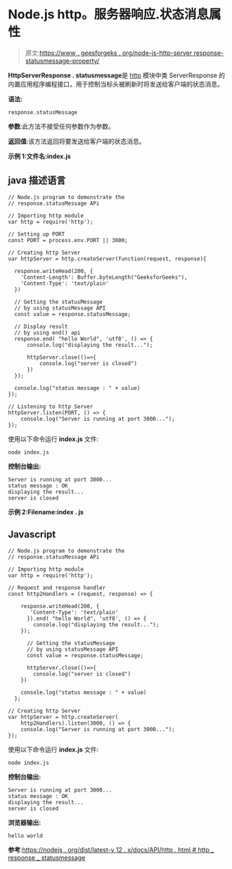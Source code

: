 # Node.js http。服务器响应.状态消息属性

> 原文:[https://www . geesforgeks . org/node-js-http-server response-statusmessage-property/](https://www.geeksforgeeks.org/node-js-http-serverresponse-statusmessage-property/)

**HttpServerResponse . statusmessage**是 [http](https://www.geeksforgeeks.org/node-js-http-module/#:~:text=The%20HTTP%20module%20creates%20an,with%20the%20help%20of%20http.) 模块中类 ServerResponse 的内置应用程序编程接口，用于控制当标头被刷新时将发送给客户端的状态消息。

**语法:**

```
response.statusMessage
```

**参数**:此方法不接受任何参数作为参数。

**返回值**:该方法返回将要发送给客户端的状态消息。

**示例 1:文件名:index.js**

## java 描述语言

```
// Node.js program to demonstrate the  
// response.statusMessage APi

// Importing http module 
var http = require('http'); 

// Setting up PORT 
const PORT = process.env.PORT || 3000; 

// Creating http Server 
var httpServer = http.createServer(function(request, response){ 

  response.writeHead(200, {
    'Content-Length': Buffer.byteLength("GeeksforGeeks"),
    'Content-Type': 'text/plain'
  })

  // Getting the statusMessage 
  // by using statusMessage API
  const value = response.statusMessage;

  // Display result
  // by using end() api
  response.end( "hello World", 'utf8', () => { 
      console.log("displaying the result..."); 

      httpServer.close(()=>{
          console.log("server is closed")
      })
  }); 

  console.log("status message : " + value)
}); 

// Listening to http Server 
httpServer.listen(PORT, () => { 
    console.log("Server is running at port 3000..."); 
});
```

使用以下命令运行 **index.js** 文件:

```
node index.js
```

**控制台输出:**

```
Server is running at port 3000...
status message : OK
displaying the result...
server is closed
```

**示例 2:Filename:index . js**

## Javascript

```
// Node.js program to demonstrate the  
// response.statusMessage APi

// Importing http module 
var http = require('http'); 

// Request and response handler 
const http2Handlers = (request, response) => { 

    response.writeHead(200, {
       'Content-Type': 'text/plain'
      }).end( "hello World", 'utf8', () => { 
        console.log("displaying the result..."); 
    }); 

      // Getting the statusMessage 
      // by using statusMessage API
      const value = response.statusMessage;

      httpServer.close(()=>{
        console.log("server is closed")
    })

    console.log("status message : " + value)
  }; 

// Creating http Server 
var httpServer = http.createServer(
    http2Handlers).listen(3000, () => { 
    console.log("Server is running at port 3000..."); 
});
```

使用以下命令运行 **index.js** 文件:

```
node index.js
```

**控制台输出:**

```
Server is running at port 3000...
status message : OK
displaying the result...
server is closed
```

**浏览器输出:**

```
hello world
```

**参考**:[https://nodejs . org/dist/latest-v 12 . x/docs/API/http . html # http _ response _ statusmessage](https://nodejs.org/dist/latest-v12.x/docs/api/http.html#http_response_statusmessage)